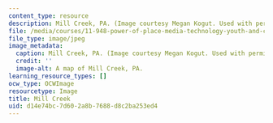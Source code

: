 ```yaml
---
content_type: resource
description: Mill Creek, PA. (Image courtesy Megan Kogut. Used with permission.)
file: /media/courses/11-948-power-of-place-media-technology-youth-and-city-design-and-development-spring-2001/d14e74bc7d602a8b7688d8c2ba253ed4_11-948s01.jpg
file_type: image/jpeg
image_metadata:
  caption: Mill Creek, PA. (Image courtesy Megan Kogut. Used with permission.)
  credit: ''
  image-alt: A map of Mill Creek, PA.
learning_resource_types: []
ocw_type: OCWImage
resourcetype: Image
title: Mill Creek
uid: d14e74bc-7d60-2a8b-7688-d8c2ba253ed4
---
```

